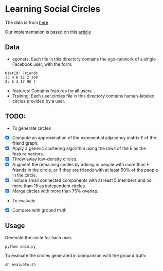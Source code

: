 # Learning Social Circles

The data is from [here](https://www.kaggle.com/c/learning-social-circles/data)

Our implementation is based on this [article](https://inventingsituations.net/2014/11/09/kaggle-social-networks-competition/?fbclid=IwAR3q4uz2qKZWpWq0wOMXgffuenFbe8II9O8qCK5R3HuJrCSW7gOEXSqR0rY)

## Data
+ egonets: Each file in this directory contains the ego-network of a single Facebook user, with the form:
```
UserId: Friends
1: 4 6 12 2 208
2: 5 3 17 90 7
```
+ features: Contains features for all users. 
+ Training: Each user.circles file in this directory contains human-labeled circles provided by a user.

## TODO:
+ To generate circles
- [x] Compute an approximation of the exponential adjacency matrix E of the friend graph.
- [x] Apply a generic clustering algorithm using the rows of the E as the feature vectors. 
- [x] Throw away low-density circles.
- [x] Augment the remaining circles by adding in people with more than F friends in the circle, or if they are friends with at least 50% of the people in the circle.
- [x] Include small connected components with at least 5 members and no more than 15 as independent circles.
- [x] Merge circles with more than 75% overlap.
+ To evaluate
- [x] Compare with ground truth

## Usage
Generate the circle for each user.
```
python main.py
```

To evaluate the circles generated in comparison with the ground truth:
```
sh evaluate.sh
```
